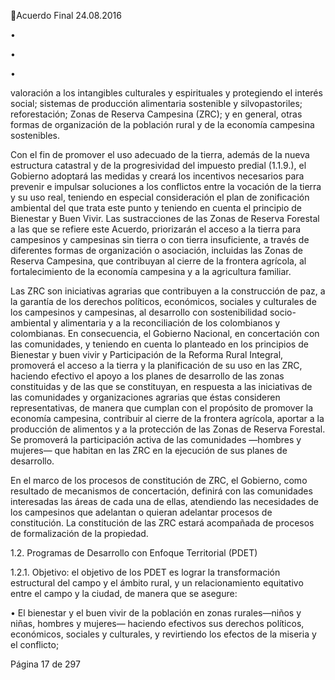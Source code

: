 Acuerdo Final 
24.08.2016 

•

•

•

valoración a los intangibles culturales y espirituales y protegiendo el interés social; sistemas 
de  producción  alimentaria  sostenible  y  silvopastoriles;  reforestación;  Zonas  de  Reserva 
Campesina (ZRC); y en general, otras formas de organización de la población rural y de la 
economía campesina sostenibles. 
 
Con el fin de promover el uso adecuado de la tierra, además de la nueva estructura catastral 
y  de  la  progresividad  del  impuesto  predial  (1.1.9.),  el  Gobierno  adoptará  las  medidas  y 
creará los incentivos necesarios para prevenir e impulsar soluciones a los conflictos entre 
la  vocación  de  la  tierra  y  su  uso  real,  teniendo  en  especial  consideración  el  plan  de 
zonificación  ambiental  del  que  trata  este  punto  y  teniendo  en  cuenta  el  principio  de 
Bienestar y Buen Vivir. Las sustracciones de las Zonas de Reserva Forestal a las que se refiere 
este Acuerdo, priorizarán el acceso a la tierra para campesinos y campesinas sin tierra o con 
tierra insuficiente, a través de diferentes formas de organización o asociación, incluidas las 
Zonas  de  Reserva  Campesina,  que  contribuyan  al  cierre  de  la  frontera  agrícola,  al 
fortalecimiento de la economía campesina y a la agricultura familiar.  
 
Las ZRC son iniciativas agrarias que contribuyen a la construcción de paz, a la garantía de 
los derechos políticos, económicos, sociales y culturales de los campesinos y campesinas, 
al desarrollo con sostenibilidad socio-ambiental y alimentaria y a la reconciliación de los 
colombianos y colombianas. En consecuencia, el Gobierno Nacional, en concertación con 
las comunidades, y teniendo en cuenta lo planteado en los principios de Bienestar y buen 
vivir  y  Participación  de  la  Reforma  Rural  Integral,  promoverá  el  acceso  a  la  tierra  y  la 
planificación de su uso en las ZRC, haciendo efectivo el apoyo a los planes de desarrollo de 
las  zonas  constituidas  y  de  las  que  se  constituyan,  en  respuesta  a  las  iniciativas  de  las 
comunidades y organizaciones agrarias que éstas consideren representativas, de manera 
que cumplan con el propósito de promover la economía campesina, contribuir al cierre de 
la frontera agrícola, aportar a la producción de alimentos y a la protección de las Zonas de 
Reserva  Forestal.  Se  promoverá  la  participación  activa  de  las  comunidades  —hombres  y 
mujeres— que habitan en las ZRC en la ejecución de sus planes de desarrollo.  
 
En  el  marco  de  los  procesos  de  constitución  de  ZRC,  el  Gobierno,  como  resultado  de 
mecanismos de concertación, definirá con las comunidades interesadas las áreas de cada 
una  de  ellas,  atendiendo  las  necesidades  de  los  campesinos  que  adelantan  o  quieran 
adelantar  procesos  de  constitución.  La  constitución  de  las  ZRC  estará  acompañada  de 
procesos de formalización de la propiedad. 

 
1.2. Programas de Desarrollo con Enfoque Territorial (PDET) 
 
1.2.1. Objetivo:  el  objetivo  de  los  PDET  es  lograr  la  transformación  estructural  del  campo  y  el 
ámbito rural, y un relacionamiento equitativo entre el campo y la ciudad, de manera que 
se asegure: 
 
• El  bienestar  y  el  buen  vivir  de  la  población  en  zonas  rurales—niños  y  niñas,  hombres  y 
mujeres— haciendo efectivos sus derechos políticos, económicos, sociales y culturales, y 
revirtiendo los efectos de la miseria y el conflicto; 
 
Página 17 de 297 
 

